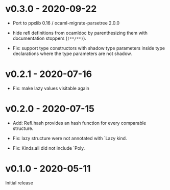 # v0.3.0 - 2020-09-22
- Port to ppxlib 0.16 / ocaml-migrate-parsetree 2.0.0

- hide refl definitions from ocamldoc by parenthesizing them with documentation
  stoppers (`(**/**)`).

- Fix: support type constructors with shadow type parameters inside type
  declarations where the type parameters are not shadow.

# v0.2.1 - 2020-07-16
- Fix: make lazy values visitable again

# v0.2.0 - 2020-07-15
- Add: Refl.hash provides an hash function for every comparable structure.

- Fix: lazy structure were not annotated with `Lazy kind.

- Fix: Kinds.all did not include `Poly.

# v0.1.0 - 2020-05-11
Initial release
